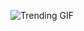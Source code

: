 ![Trending GIF](https://media2.giphy.com/media/v1.Y2lkPThiYjIxNzcyNXg3ajJzZzBzb290Z21zdHJxNWJkNm4xbWpzMXp4YjViNmMwZ2szYiZlcD12MV9naWZzX3NlYXJjaCZjdD1n/bGgsc5mWoryfgKBx1u/giphy.gif)
